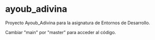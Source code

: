 # ayoub_adivina

Proyecto Ayoub_Adivina para la asignatura de Entornos de Desarrollo.

Cambiar "main" por "master" para acceder al código.
